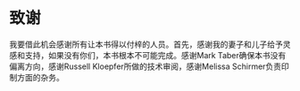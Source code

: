 # 致谢

我要借此机会感谢所有让本书得以付梓的人员。首先，感谢我的妻子和儿子给予灵感和支持，如果没有你们，本书根本不可能完成。感谢Mark Taber确保本书没有偏离方向，感谢Russell Kloepfer所做的技术审阅，感谢Melissa Schirmer负责印制方面的杂务。

